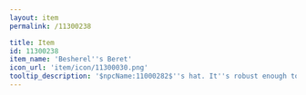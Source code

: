 ```yaml
---
layout: item
permalink: /11300238

title: Item
id: 11300238
item_name: 'Besherel''s Beret'
icon_url: 'item/icon/11300030.png'
tooltip_description: '$npcName:11000282$''s hat. It''s robust enough to block steel weapons, but that also means it''s too heavy to wear for long.'
---
```

